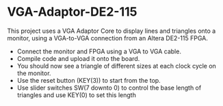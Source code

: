 # VGA-Adaptor-DE2-115

This project uses a VGA Adaptor Core to display lines and triangles onto a monitor, using a VGA-to-VGA connection from an Altera DE2-115 FPGA.

- Connect the monitor and FPGA using a VGA to VGA cable.
- Compile code and upload it onto the board.
- You should now see a triangle of different sizes at each clock cycle on the monitor.
- Use the reset button (KEY(3)) to start from the top.
- Use slider switches SW(7 downto 0) to control the base length of triangles and use KEY(0) to set this length